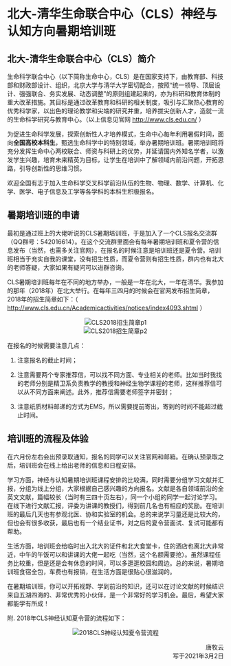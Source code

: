 # 北大-清华生命联合中心（CLS）神经与认知方向暑期培训班

## 北大-清华生命联合中心（CLS）简介

生命科学联合中心（以下简称生命中心，CLS）是在国家支持下，由教育部、科技部和财政部设计、组织，北京大学与清华大学密切配合，按照“统一领导、顶层设计、强强联合、务实发展、动态调整”的原则组建起来的，亦为科研和教育体制的重大改革措施。其目标是通过改革教育和科研的相关制度，吸引与汇聚热心教育的优秀科学家，以出色的理论教学和尖端的研究并重，培养拔尖创新人才，造就一流的生命科学研究与教育中心。（以上信息见官网 http://www.cls.edu.cn/ ）

为促进生命科学发展，探索创新性人才培养模式，生命中心每年利用暑假时间，面向**全国高校本科生**，甄选生命科学中的特别领域，举办暑期培训班。暑期培训班将充分发挥生命中心两校联合、师资与科研上的优势，并延请国内外知名学者，以激发学生兴趣，培育未来精英为目标，让学生在培训中了解领域内前沿问题，开拓思路，引导创新性的思维习惯。

欢迎全国有志于加入生命科学交叉科学前沿队伍的生物、物理、数学、计算机、化学、医学、电子信息及工学等各学科的本科生积极报名。

## 暑期培训班的申请

最初是通过班上的大佬听说的CLS暑期培训班，于是加入了一个CLS报名交流群（QQ群号：542016614）。在这个交流群里面会有每年暑期培训班和夏令营的信息发布（当然，也需多关注官网），在报名的时候注意是培训班还是夏令营。培训班相当于充实自我的课堂，没有招生性质，而夏令营则有招生性质，群内也有北大的老师答疑，大家如果有疑问可以进群咨询。

CLS暑期培训班每年在不同的地方举办，一般是一年在北大，一年在清华。我参加的那年（2018年）在北大举行。在每年三四月的时候会在官网发布招生简章，2018年的招生简章如下：（ http://www.cls.edu.cn/Academicactivities/notices/index4093.shtml ）

<div align=center>
<img src="https://xunlutzp.gitee.io/Image/Ch4_14-2_1.jpeg" alt="CLS2018招生简章p1">
</div>
<div align=center>
<img src="https://xunlutzp.gitee.io/Image/Ch4_14-2_2.jpeg" alt="CLS2018招生简章p2">
</div>

在报名的时候需要注意几点：

1. 注意报名的截止时间；

2. 注意需要两个专家推荐信，可以找不同方面、专业相关的老师。比如当时我找的老师分别是精卫系负责教学的教授和神经生物学课程的老师，这样推荐信可以从不同方面来阐述。此外，推荐信需要老师签字并密封；

3. 注意纸质材料邮递的方式为EMS，所以需要提前寄出，寄到的时间不能超过截止时间。

## 培训班的流程及体验

在六月份左右会出预录取通知，报名的同学可以关注官网和邮箱。在确认预录取之后，培训班会在线上给出老师的信息和日程安排。

学习方面，神经与认知暑期培训班课程安排的比较满，同时需要分组学习文献并汇报，分组为线上分组，大家根据自己感兴趣的方向报名。文献是各自领域前沿的全英文文献，篇幅较长（当时有三四十页左右），同一个小组的同学一起讨论学习。在线下进行文献汇报，评委为讲课的教授们，得到前几名也有相应的奖励。在培训班的最后几天也有参观北医、协和实验室的机会。总的来说学习量还是比较大的，但也会有很多收获，最后也有一个结业证书，对之后的夏令营面试、复试可能都有帮助。

生活方面，培训班会给临时出入北大的证件和北大食堂卡，住的酒店也离北大非常近，中午的午饭可以和讲课的大佬一起吃（当然，这个名额需要抢）。虽然课程任务比较重，但是还是会有休息的时间，可以多逛逛校园和周边。总的来说，暑期培训班食宿全包，车费也有报销，在生活方面是很贴心很滋润的。

在暑期培训班，你可以开拓视野、学到前沿的知识，还可以在讨论文献的时候结识来自五湖四海的、非常优秀的小伙伴，是一个非常好的学习机会。最后，希望大家都能学有所成！

附. 2018年CLS神经认知夏令营的流程如下：

<div align=center>
<img src="https://xunlutzp.gitee.io/Image/Ch4_14-2_3.jpeg" alt="2018CLS神经认知夏令营流程">
</div>
<p align="right">唐牧云<br/>写于2021年3月2日</p>